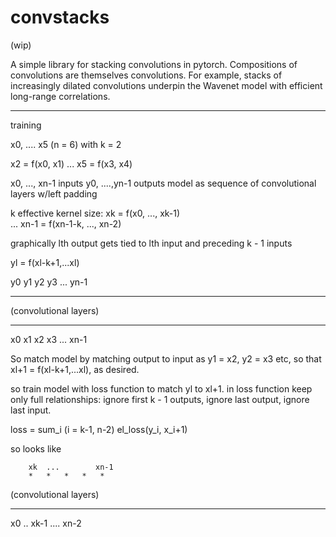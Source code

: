 # convstacks

(wip)

A simple library for stacking convolutions in pytorch. Compositions of convolutions are themselves convolutions. For example, 
stacks of increasingly dilated convolutions underpin the Wavenet model with efficient long-range correlations.

---
training 

x0, .... x5 (n = 6)
with k = 2

x2 = f(x0, x1)
...
x5 = f(x3, x4)


x0, ..., xn-1 inputs
y0, ....,yn-1 outputs
model as sequence of convolutional layers w/left padding

k effective kernel size:
	xk  = f(x0, ..., xk-1)		
	...
	xn-1 = f(xn-1-k, ..., xn-2)


graphically lth output gets tied to lth input and preceding k - 1 inputs

yl = f(xl-k+1,...xl)

y0	y1  y2  y3  ... yn-1
*	*	*	*	*	*

 (convolutional layers)

*	*   *   *	*	*
x0  x1  x2  x3  ... xn-1

So match model by matching output to input as y1 = x2, y2 = x3 etc,
so that xl+1 = f(xl-k+1,...xl), as desired.

so train model with loss function to match yl to xl+1.
in loss function keep only full relationships: ignore first k - 1 outputs, 
ignore last output, ignore last input.

loss = sum_i (i = k-1, n-2) el_loss(y_i, x_i+1)

so looks like

	    xk  ...        xn-1
		*	*	*	*	*

 (convolutional layers)

*	*   *   *	*	*	*
x0  .. xk-1  ....      xn-2



